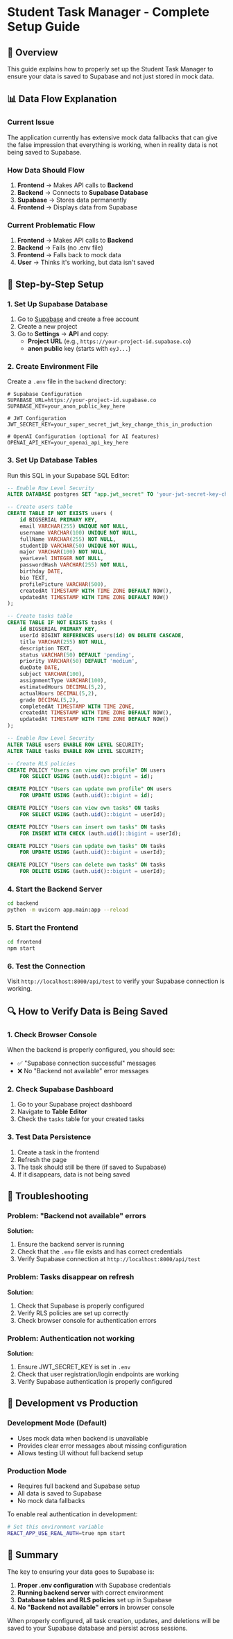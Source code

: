 # Student Task Manager - Complete Setup Guide

## 🎯 Overview

This guide explains how to properly set up the Student Task Manager to ensure your data is saved to Supabase and not just stored in mock data.

## 📊 Data Flow Explanation

### Current Issue
The application currently has extensive mock data fallbacks that can give the false impression that everything is working, when in reality data is not being saved to Supabase.

### How Data Should Flow
1. **Frontend** → Makes API calls to **Backend**
2. **Backend** → Connects to **Supabase Database**
3. **Supabase** → Stores data permanently
4. **Frontend** → Displays data from Supabase

### Current Problematic Flow
1. **Frontend** → Makes API calls to **Backend**
2. **Backend** → Fails (no .env file)
3. **Frontend** → Falls back to mock data
4. **User** → Thinks it's working, but data isn't saved

## 🔧 Step-by-Step Setup

### 1. Set Up Supabase Database

1. Go to [Supabase](https://supabase.com) and create a free account
2. Create a new project
3. Go to **Settings** → **API** and copy:
   - **Project URL** (e.g., `https://your-project-id.supabase.co`)
   - **anon public** key (starts with `eyJ...`)

### 2. Create Environment File

Create a `.env` file in the `backend` directory:

```env
# Supabase Configuration
SUPABASE_URL=https://your-project-id.supabase.co
SUPABASE_KEY=your_anon_public_key_here

# JWT Configuration
JWT_SECRET_KEY=your_super_secret_jwt_key_change_this_in_production

# OpenAI Configuration (optional for AI features)
OPENAI_API_KEY=your_openai_api_key_here
```

### 3. Set Up Database Tables

Run this SQL in your Supabase SQL Editor:

```sql
-- Enable Row Level Security
ALTER DATABASE postgres SET "app.jwt_secret" TO 'your-jwt-secret-key-change-in-production';

-- Create users table
CREATE TABLE IF NOT EXISTS users (
    id BIGSERIAL PRIMARY KEY,
    email VARCHAR(255) UNIQUE NOT NULL,
    username VARCHAR(100) UNIQUE NOT NULL,
    fullName VARCHAR(255) NOT NULL,
    studentID VARCHAR(50) UNIQUE NOT NULL,
    major VARCHAR(100) NOT NULL,
    yearLevel INTEGER NOT NULL,
    passwordHash VARCHAR(255) NOT NULL,
    birthday DATE,
    bio TEXT,
    profilePicture VARCHAR(500),
    createdAt TIMESTAMP WITH TIME ZONE DEFAULT NOW(),
    updatedAt TIMESTAMP WITH TIME ZONE DEFAULT NOW()
);

-- Create tasks table
CREATE TABLE IF NOT EXISTS tasks (
    id BIGSERIAL PRIMARY KEY,
    userId BIGINT REFERENCES users(id) ON DELETE CASCADE,
    title VARCHAR(255) NOT NULL,
    description TEXT,
    status VARCHAR(50) DEFAULT 'pending',
    priority VARCHAR(50) DEFAULT 'medium',
    dueDate DATE,
    subject VARCHAR(100),
    assignmentType VARCHAR(100),
    estimatedHours DECIMAL(5,2),
    actualHours DECIMAL(5,2),
    grade DECIMAL(5,2),
    completedAt TIMESTAMP WITH TIME ZONE,
    createdAt TIMESTAMP WITH TIME ZONE DEFAULT NOW(),
    updatedAt TIMESTAMP WITH TIME ZONE DEFAULT NOW()
);

-- Enable Row Level Security
ALTER TABLE users ENABLE ROW LEVEL SECURITY;
ALTER TABLE tasks ENABLE ROW LEVEL SECURITY;

-- Create RLS policies
CREATE POLICY "Users can view own profile" ON users
    FOR SELECT USING (auth.uid()::bigint = id);

CREATE POLICY "Users can update own profile" ON users
    FOR UPDATE USING (auth.uid()::bigint = id);

CREATE POLICY "Users can view own tasks" ON tasks
    FOR SELECT USING (auth.uid()::bigint = userId);

CREATE POLICY "Users can insert own tasks" ON tasks
    FOR INSERT WITH CHECK (auth.uid()::bigint = userId);

CREATE POLICY "Users can update own tasks" ON tasks
    FOR UPDATE USING (auth.uid()::bigint = userId);

CREATE POLICY "Users can delete own tasks" ON tasks
    FOR DELETE USING (auth.uid()::bigint = userId);
```

### 4. Start the Backend Server

```bash
cd backend
python -m uvicorn app.main:app --reload
```

### 5. Start the Frontend

```bash
cd frontend
npm start
```

### 6. Test the Connection

Visit `http://localhost:8000/api/test` to verify your Supabase connection is working.

## 🔍 How to Verify Data is Being Saved

### 1. Check Browser Console
When the backend is properly configured, you should see:
- ✅ "Supabase connection successful" messages
- ❌ No "Backend not available" error messages

### 2. Check Supabase Dashboard
1. Go to your Supabase project dashboard
2. Navigate to **Table Editor**
3. Check the `tasks` table for your created tasks

### 3. Test Data Persistence
1. Create a task in the frontend
2. Refresh the page
3. The task should still be there (if saved to Supabase)
4. If it disappears, data is not being saved

## 🚨 Troubleshooting

### Problem: "Backend not available" errors
**Solution:**
1. Ensure the backend server is running
2. Check that the `.env` file exists and has correct credentials
3. Verify Supabase connection at `http://localhost:8000/api/test`

### Problem: Tasks disappear on refresh
**Solution:**
1. Check that Supabase is properly configured
2. Verify RLS policies are set up correctly
3. Check browser console for authentication errors

### Problem: Authentication not working
**Solution:**
1. Ensure JWT_SECRET_KEY is set in `.env`
2. Check that user registration/login endpoints are working
3. Verify Supabase authentication is properly configured

## 🔄 Development vs Production

### Development Mode (Default)
- Uses mock data when backend is unavailable
- Provides clear error messages about missing configuration
- Allows testing UI without full backend setup

### Production Mode
- Requires full backend and Supabase setup
- All data is saved to Supabase
- No mock data fallbacks

To enable real authentication in development:
```bash
# Set this environment variable
REACT_APP_USE_REAL_AUTH=true npm start
```

## 📝 Summary

The key to ensuring your data goes to Supabase is:

1. **Proper .env configuration** with Supabase credentials
2. **Running backend server** with correct environment
3. **Database tables and RLS policies** set up in Supabase
4. **No "Backend not available" errors** in browser console

When properly configured, all task creation, updates, and deletions will be saved to your Supabase database and persist across sessions. 